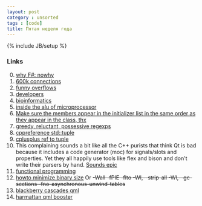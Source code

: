 ```yaml
---
layout: post
category : unsorted
tags : [code]
title: Пятая неделя года
---
```

{% include JB/setup %}

### Links
0. [why F#: nowhy](http://davefancher.com/2013/01/27/why-f/)
0. [600k connections](http://shenfeng.me/600k-concurrent-connection-http-kit.html)
0. [funny overflows](http://kqueue.org/blog/2012/12/31/idiv-dos/)
0. [developers](http://programmers.stackexchange.com/questions/60544/why-do-game-developers-prefer-windows)
0. [bioinformatics](http://madhadron.com/?p=263)
0. [inside the alu of microprocessor](http://www.arcfn.com/2013/01/inside-alu-of-8085-microprocessor.html)
0. [Make sure the members appear in the initializer list in the same order as they appear in the class, thx](http://stackoverflow.com/questions/1564937/gcc-warning-will-be-initialized-after)
0. [greedy, reluctant, possessive regexps](http://docs.oracle.com/javase/tutorial/essential/regex/quant.html)
0. [cppreference std::tuple](http://en.cppreference.com/w/cpp/utility/tuple)
0. [cplusplus ref to tuple](http://www.cplusplus.com/reference/tuple/)
0. This complaining sounds a bit like all the C++ purists that think Qt is bad because it includes a code generator (moc) for signals/slots and properties. Yet they all happily use tools like flex and bison and don't write their parsers by hand. [Sounds epic](http://www.mail-archive.com/development@qt-project.org/msg03353.html)
0. [functional programming](http://www.ibm.com/developerworks/library/j-ft20/)
0. [howto minimize binary size](http://habrahabr.ru/company/intel/blog/167417/) Or <s>-Wall -fPIE -flto -Wl,--strip-all -Wl,--gc-sections -fno-asynchronous-unwind-tables</s>
0. [blackberry cascades qml](https://developer.blackberry.com/cascades/documentation/getting_started/tools/compiling.html)
0. [harmattan qml booster](http://harmattan-dev.nokia.com/docs/library/html/guide/html/qmlboost.html)
